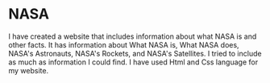 # NASA
I have created a website that includes information about what NASA is and other facts. It has information about What NASA is, What NASA does, NASA's Astronauts, NASA's Rockets, and NASA's Satellites. I tried to include as much as information I could find. I have used Html and Css language for my website. 
